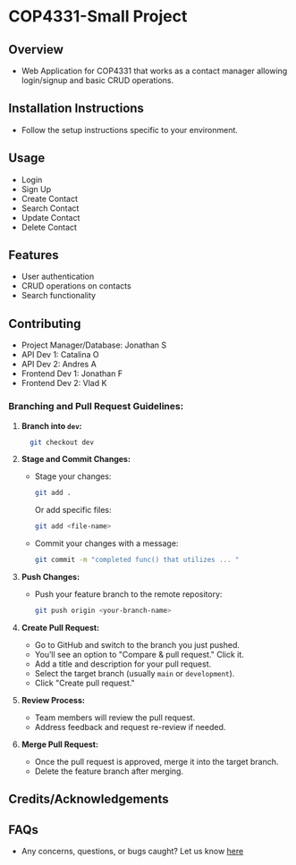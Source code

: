 # COP4331-Small Project

## **Overview**
- Web Application for COP4331 that works as a contact manager allowing login/signup and basic CRUD operations.

## **Installation Instructions**
- Follow the setup instructions specific to your environment.

## **Usage**
- Login
- Sign Up
- Create Contact
- Search Contact
- Update Contact
- Delete Contact

## **Features**
- User authentication
- CRUD operations on contacts
- Search functionality

## **Contributing**
- Project Manager/Database: Jonathan S
- API Dev 1: Catalina O
- API Dev 2: Andres A
- Frontend Dev 1: Jonathan F
- Frontend Dev 2: Vlad K

### **Branching and Pull Request Guidelines:**
1. **Branch into `dev`:**
   ```bash
     git checkout dev
     ```

3. **Stage and Commit Changes:**
   - Stage your changes:
     ```bash
     git add .
     ```
     Or add specific files:
     ```bash
     git add <file-name>
     ```
   - Commit your changes with a message:
     ```bash
     git commit -m "completed func() that utilizes ... "
     ```

4. **Push Changes:**
   - Push your feature branch to the remote repository:
     ```bash
     git push origin <your-branch-name>
     ```

5. **Create Pull Request:**
   - Go to GitHub and switch to the branch you just pushed.
   - You’ll see an option to "Compare & pull request." Click it.
   - Add a title and description for your pull request.
   - Select the target branch (usually `main` or `development`).
   - Click "Create pull request."

6. **Review Process:**
   - Team members will review the pull request.
   - Address feedback and request re-review if needed.

7. **Merge Pull Request:**
   - Once the pull request is approved, merge it into the target branch.
   - Delete the feature branch after merging.

## **Credits/Acknowledgements**

## **FAQs**
- Any concerns, questions, or bugs caught? Let us know [here](https://github.com/stricklandj5560/cop4331-a1/issues)
